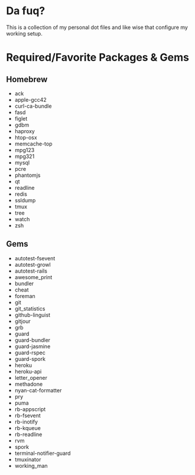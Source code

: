 # Da fuq?
This is a collection of my personal dot files and like wise that configure my working setup.

# Required/Favorite Packages & Gems
## Homebrew
- ack
- apple-gcc42
- curl-ca-bundle
- fasd
- figlet
- gdbm
- haproxy
- htop-osx
- memcache-top
- mpg123
- mpg321
- mysql
- pcre
- phantomjs
- qt
- readline
- redis
- ssldump
- tmux
- tree
- watch
- zsh

## Gems

- autotest-fsevent 
- autotest-growl 
- autotest-rails 
- awesome_print 
- bundler 
- cheat 
- foreman 
- git 
- git_statistics 
- github-linguist 
- gitjour 
- grb 
- guard 
- guard-bundler 
- guard-jasmine 
- guard-rspec 
- guard-spork 
- heroku 
- heroku-api 
- letter_opener 
- methadone 
- nyan-cat-formatter 
- pry 
- puma 
- rb-appscript 
- rb-fsevent 
- rb-inotify 
- rb-kqueue 
- rb-readline 
- rvm 
- spork 
- terminal-notifier-guard 
- tmuxinator 
- working_man 
